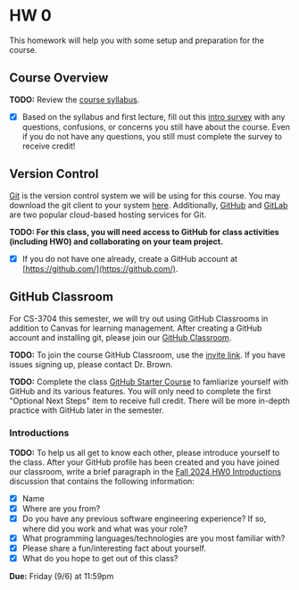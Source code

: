 # HW 0

This homework will help you with some setup and preparation for the course.

## Course Overview

**TODO:** Review the [course syllabus](https://docs.google.com/document/d/1jGqHKlM8QHy8utRZ1Kg8g8SqumzIuqXvaba-oTESLvI/edit?usp=sharing).

- [x] Based on the syllabus and first lecture, fill out this [intro survey](https://forms.gle/7KCSGToUhecjwxYh6) with any questions, confusions, or concerns you still have about the course. Even if you do not have any questions, you still must complete the survey to receive credit!

## Version Control

[Git](https://git-scm.com/) is the version control system we will be using for this course. You may download the git client to your system [here](https://git-scm.com/downloads). Additionally, [GitHub](https://github.com/) and [GitLab](https://about.gitlab.com/) are two popular cloud-based hosting services for Git.

**TODO: For this class, you will need access to GitHub for class activities (including HW0) and collaborating on your team project.** 

- [x] If you do not have one already, create a GitHub account at [https://github.com/](https://github.com/).

## GitHub Classroom

For CS-3704 this semester, we will try out using GitHub Classrooms in addition to Canvas for learning management. After creating a GitHub account and installing git, please join our [GitHub Classroom](https://classroom.github.com/classrooms/97977962-cs3704-vt-fall24-classroom).

**TODO:** To join the course GitHub Classroom, use the [invite link](https://classroom.github.com/assignment-invitations/08b81a10232a2b82b13ff6e3dd344b58). If you have issues signing up, please contact Dr. Brown.

**TODO:** Complete the class [GitHub Starter Course](https://github.com/orgs/CS3704-VT/discussions/1) to famliarize yourself with GitHub and its various features. You will only need to complete the first "Optional Next Steps" item to receive full credit. There will be more in-depth practice with GitHub later in the semester.

### Introductions

**TODO:** To help us all get to know each other, please introduce yourself to the class. After your GitHub profile has been created and you have joined our classroom, write a brief paragraph in the [Fall 2024 HW0 Introductions](https://github.com/orgs/CS3704-VT/discussions/1) discussion that contains the following information:
- [x] Name
- [x] Where are you from?
- [x] Do you have any previous software engineering experience? If so, where did you work and what was your role? 
- [x] What programming languages/technologies are you most familiar with?
- [x] Please share a fun/interesting fact about yourself.
- [x] What do you hope to get out of this class?

**Due:** Friday (9/6) at 11:59pm
